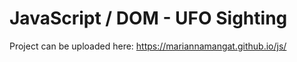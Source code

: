 # JavaScript / DOM - UFO Sighting

Project can be uploaded here: https://mariannamangat.github.io/js/